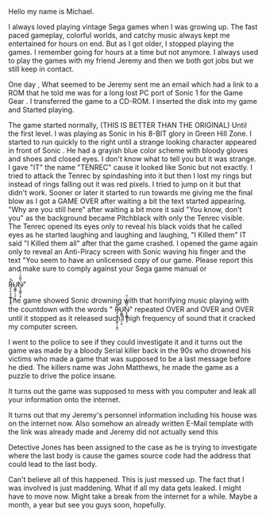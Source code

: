 Hello my name is Michael.



I always loved playing vintage Sega games when I was growing up. The fast paced gameplay, colorful worlds, and catchy music always kept me entertained for hours on end. But as I got older, I stopped playing the games. I remember going for hours at a time but not anymore. I always used to play the games with my friend Jeremy and then we both got jobs but we still keep in contact.



One day , What seemed to be Jeremy sent me an email which had a link to a ROM that he told me was for a long lost PC port of Sonic 1 for the Game Gear . I transferred the game to a CD-ROM. I inserted the disk into my game and Started playing.



The game started normally, (THIS IS BETTER THAN THE ORIGINAL) Until the first level. I was playing as Sonic in his 8-BIT glory in Green Hill Zone. I started to run quickly to the right until a strange looking character appeared in front of Sonic . He had a grayish blue color scheme with bloody gloves and shoes and closed eyes. I don't know what to tell you but it was strange. I gave "IT" the name "TENREC" cause it looked like Sonic but not exactly. I tried to attack the Tenrec by spindashing into it but then I lost my rings but instead of rings falling out it was red pixels. I tried to jump on it but that didn't work. Sooner or later it started to run towards me giving me the final blow as I got a GAME OVER after waiting a bit the text started appearing. "Why are you still here" after waiting a bit more it said "You know, don't you" as the background became Pitchblack with only the Tenrec visible. The Tenrec opened its eyes only to reveal his black voids that he called eyes as he started laughing and laughing and laughing, "I Killed them" IT said "I Killed them all" after that the game crashed. I opened the game again only to reveal an Anti-Piracy screen with Sonic waving his finger and the text "You seem to have an unlicensed copy of our game. Please report this and make sure to comply against your Sega game manual or



R̶̡̠̯̹̞̞͚̹͔͔̬̤̆̓̚U̴̫̰͇̠̹̠̙̣̥̕N̷̢̨̲͇̖̩͙͐͂̅̽͗͑̑"



The game showed Sonic drowning with that horrifying music playing with the countdown with the words " R̶̡̠̯̹̞̞͚̹͔͔̬̤̆̓̚U̴̫̰͇̠̹̠̙̣̥̕N̷̢̨̲͇̖̩͙͐͂̅̽͗͑̑" repeated OVER and OVER and OVER until it stopped as it released such I high frequency of sound that it cracked my computer screen.



I went to the police to see if they could investigate it and it turns out the game was made by a bloody Serial killer back in the 90s who drowned his victims who made a game that was supposed to be a last message before he died. The killers name was John Matthews, he made the game as a puzzle to drive the police insane.



It turns out the game was supposed to mess with you computer and leak all your information onto the internet.



It turns out that my Jeremy's personnel information including his house was on the internet now. Also somehow an already written E-Mail template with the link was already made and Jeremy did not actually send this



Detective Jones has been assigned to the case as he is trying to investigate where the last body is cause the games source code had the address that could lead to the last body.



Can't believe all of this happened. This is just messed up. The fact that I was involved is just maddening. What if all my data gets leaked. I might have to move now. Might take a break from the internet for a while. Maybe a month, a year but see you guys soon, hopefully.